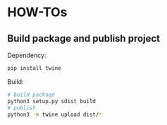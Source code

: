 # HOW-TOs

## Build package and publish project

Dependency:

```bash
pip install twine
```

Build:

```bash
# build package
python3 setup.py sdist build
# publish
python3 -m twine upload dist/*
```
